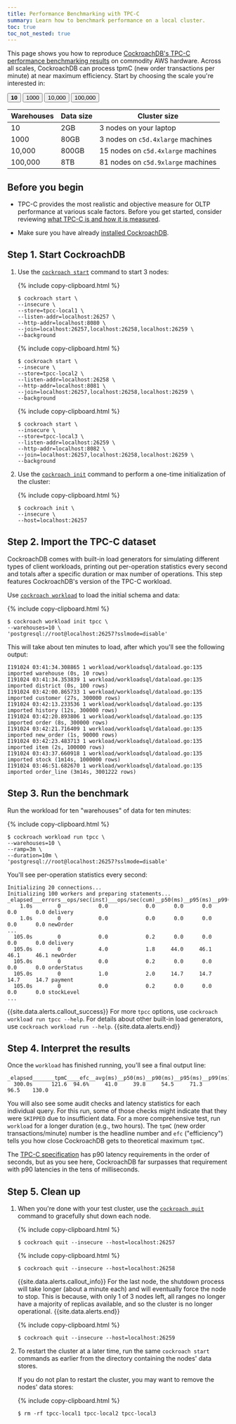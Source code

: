 ```yaml
---
title: Performance Benchmarking with TPC-C
summary: Learn how to benchmark performance on a local cluster.
toc: true
toc_not_nested: true
---
```


This page shows you how to reproduce [CockroachDB's TPC-C performance benchmarking results](performance.html#scale) on commodity AWS hardware. Across all scales, CockroachDB can process tpmC (new order transactions per minute) at near maximum efficiency. Start by choosing the scale you're interested in:

<div class="filters filters-big clearfix">
  <button class="filter-button current"><strong>10</strong></button>
  <a href="performance-benchmarking-with-tpc-c-1k-warehouses.html"><button class="filter-button">1000</button></a>
  <a href="performance-benchmarking-with-tpc-c-10k-warehouses.html"><button class="filter-button">10,000</button></a>
  <a href="performance-benchmarking-with-tpc-c-100k-warehouses.html"><button class="filter-button">100,000</button></a>
</div>

Warehouses | Data size | Cluster size
-----------|-----------|-------------
10 | 2GB | 3 nodes on your laptop
1000 | 80GB | 3 nodes on `c5d.4xlarge` machines
10,000 | 800GB | 15 nodes on `c5d.4xlarge` machines
100,000 | 8TB | 81 nodes on `c5d.9xlarge` machines

## Before you begin

- TPC-C provides the most realistic and objective measure for OLTP performance at various scale factors. Before you get started, consider reviewing [what TPC-C is and how it is measured](performance.html#tpc-c).

- Make sure you have already [installed CockroachDB](install-cockroachdb.html).

## Step 1. Start CockroachDB

1. Use the [`cockroach start`](start-a-node.html) command to start 3 nodes:

    {% include copy-clipboard.html %}
    ~~~ shell
    $ cockroach start \
    --insecure \
    --store=tpcc-local1 \
    --listen-addr=localhost:26257 \
    --http-addr=localhost:8080 \
    --join=localhost:26257,localhost:26258,localhost:26259 \
    --background
    ~~~

    {% include copy-clipboard.html %}
    ~~~ shell
    $ cockroach start \
    --insecure \
    --store=tpcc-local2 \
    --listen-addr=localhost:26258 \
    --http-addr=localhost:8081 \
    --join=localhost:26257,localhost:26258,localhost:26259 \
    --background
    ~~~

    {% include copy-clipboard.html %}
    ~~~ shell
    $ cockroach start \
    --insecure \
    --store=tpcc-local3 \
    --listen-addr=localhost:26259 \
    --http-addr=localhost:8082 \
    --join=localhost:26257,localhost:26258,localhost:26259 \
    --background
    ~~~

2. Use the [`cockroach init`](initialize-a-cluster.html) command to perform a one-time initialization of the cluster:

    {% include copy-clipboard.html %}
    ~~~ shell
    $ cockroach init \
    --insecure \
    --host=localhost:26257
    ~~~

## Step 2. Import the TPC-C dataset

CockroachDB comes with built-in load generators for simulating different types of client workloads, printing out per-operation statistics every second and totals after a specific duration or max number of operations. This step features CockroachDB's version of the TPC-C workload.

Use [`cockroach workload`](cockroach-workload.html) to load the initial schema and data:

{% include copy-clipboard.html %}
~~~ shell
$ cockroach workload init tpcc \
--warehouses=10 \
'postgresql://root@localhost:26257?sslmode=disable'
~~~

This will take about ten minutes to load, after which you'll see the following output:

~~~
I191024 03:41:34.308865 1 workload/workloadsql/dataload.go:135  imported warehouse (0s, 10 rows)
I191024 03:41:34.353839 1 workload/workloadsql/dataload.go:135  imported district (0s, 100 rows)
I191024 03:42:00.865733 1 workload/workloadsql/dataload.go:135  imported customer (27s, 300000 rows)
I191024 03:42:13.233536 1 workload/workloadsql/dataload.go:135  imported history (12s, 300000 rows)
I191024 03:42:20.893806 1 workload/workloadsql/dataload.go:135  imported order (8s, 300000 rows)
I191024 03:42:21.716409 1 workload/workloadsql/dataload.go:135  imported new_order (1s, 90000 rows)
I191024 03:42:23.483713 1 workload/workloadsql/dataload.go:135  imported item (2s, 100000 rows)
I191024 03:43:37.660918 1 workload/workloadsql/dataload.go:135  imported stock (1m14s, 1000000 rows)
I191024 03:46:51.682670 1 workload/workloadsql/dataload.go:135  imported order_line (3m14s, 3001222 rows)
~~~

## Step 3. Run the benchmark

Run the workload for ten "warehouses" of data for ten minutes:

{% include copy-clipboard.html %}
~~~ shell
$ cockroach workload run tpcc \
--warehouses=10 \
--ramp=3m \
--duration=10m \
'postgresql://root@localhost:26257?sslmode=disable'
~~~

You'll see per-operation statistics every second:

~~~
Initializing 20 connections...
Initializing 100 workers and preparing statements...
_elapsed___errors__ops/sec(inst)___ops/sec(cum)__p50(ms)__p95(ms)__p99(ms)_pMax(ms)
    1.0s        0            0.0            0.0      0.0      0.0      0.0      0.0 delivery
    1.0s        0            0.0            0.0      0.0      0.0      0.0      0.0 newOrder
...
  105.0s        0            0.0            0.2      0.0      0.0      0.0      0.0 delivery
  105.0s        0            4.0            1.8     44.0     46.1     46.1     46.1 newOrder
  105.0s        0            0.0            0.2      0.0      0.0      0.0      0.0 orderStatus
  105.0s        0            1.0            2.0     14.7     14.7     14.7     14.7 payment
  105.0s        0            0.0            0.2      0.0      0.0      0.0      0.0 stockLevel
...
~~~

{{site.data.alerts.callout_success}}
For more `tpcc` options, use `cockroach workload run tpcc --help`. For details about other built-in load generators, use `cockroach workload run --help`.
{{site.data.alerts.end}}

## Step 4. Interpret the results

Once the `workload` has finished running, you'll see a final output line:

~~~
_elapsed_______tpmC____efc__avg(ms)__p50(ms)__p90(ms)__p95(ms)__p99(ms)_pMax(ms)
  300.0s      121.6  94.6%     41.0     39.8     54.5     71.3     96.5    130.0
~~~

You will also see some audit checks and latency statistics for each individual query. For this run, some of those checks might indicate that they were `SKIPPED` due to insufficient data. For a more comprehensive test, run `workload` for a longer duration (e.g., two hours). The `tpmC` (new order transactions/minute) number is the headline number and `efc` ("efficiency") tells you how close CockroachDB gets to theoretical maximum `tpmC`.

The [TPC-C specification](http://www.tpc.org/tpc_documents_current_versions/pdf/tpc-c_v5.11.0.pdf) has p90 latency requirements in the order of seconds, but as you see here, CockroachDB far surpasses that requirement with p90 latencies in the tens of milliseconds.

## Step 5. Clean up

1. When you're done with your test cluster, use the [`cockroach quit`](stop-a-node.html) command to gracefully shut down each node.

    {% include copy-clipboard.html %}
    ~~~ shell
    $ cockroach quit --insecure --host=localhost:26257
    ~~~

    {% include copy-clipboard.html %}
    ~~~ shell
    $ cockroach quit --insecure --host=localhost:26258
    ~~~

    {{site.data.alerts.callout_info}}
    For the last node, the shutdown process will take longer (about a minute each) and will eventually force the node to stop. This is because, with only 1 of 3 nodes left, all ranges no longer have a majority of replicas available, and so the cluster is no longer operational.
    {{site.data.alerts.end}}

    {% include copy-clipboard.html %}
    ~~~ shell
    $ cockroach quit --insecure --host=localhost:26259
    ~~~

2. To restart the cluster at a later time, run the same `cockroach start` commands as earlier from the directory containing the nodes' data stores.  

    If you do not plan to restart the cluster, you may want to remove the nodes' data stores:

    {% include copy-clipboard.html %}
    ~~~ shell
    $ rm -rf tpcc-local1 tpcc-local2 tpcc-local3
    ~~~
